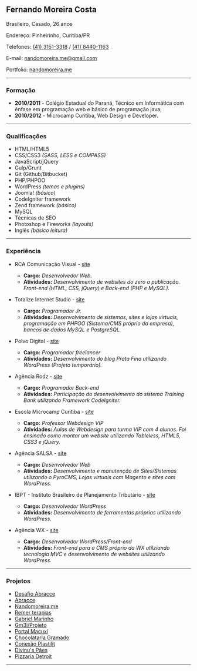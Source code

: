 ## **Fernando Moreira Costa**

Brasileiro, Casado, 26 anos

Endereço: Pinheirinho, Curitiba/PR

Telefones: [(41) 3151-3318](tel:4131513318) / [(41) 8440-1163](tel:4184401163)

E-mail: [nandomoreira.me@gmail.com](mailto:nandomoreira.me@gmail.com)

Portfolio: [nandomoreira.me](http://nandomoreira.me/)

---

### Formação

* **2010/2011** - Colégio Estadual do Paraná, Técnico em Informática com ênfase em programação web e básico de programação java;
* **2010/2012** - Microcamp Curitiba, Web Design e Developer.

---

### Qualificações

* HTML/HTML5
* CSS/CSS3 *(SASS, LESS e COMPASS)*
* JavaScript/jQuery
* Gulp/Grunt
* Git (Github/Bitbucket)
* PHP/PHPOO
* WordPress *(temas e plugins)*
* Joomla! *(básico)*
* CodeIgniter framework
* Zend framework *(básico)*
* MySQL
* Técnicas de SEO
* Photoshop e Fireworks *(layouts)*
* Inglês *(básico leitura)*

---

### Experiência

* RCA Comunicação Visual - [site](http://www.cgdw.com.br/)
   * **Cargo:** *Desenvolvedor Web.*
   * **Atividades:** *Desenvolvimento de websites do zero a publicação. Front-end (HTML, CSS, jQuery) e Back-end (PHP e MySQL).*

* Totalize Internet Studio - [site](http://www.totalize.com.br/)
    * **Cargo:** *Programador Jr.*
    * **Atividades:** *Desenvolvimento de sistemas, sites e lojas virtuais, programação em PHPOO (Sistema/CMS próprio da empresa), bancos de dados MySQL e PostgreSQL.*

* Polvo Digital - [site](http://www.polvo.com.br/)
    * **Cargo:** *Programador freelancer*
    * **Atividades:** *Desenvolvimento do blog Prata Fina utilizando WordPress (Projeto temporário).*

* Agência Rodz - [site](http://www.rodz.com.br/)
    * **Cargo:** *Programador Back-end*
    * **Atividades:** *Participação do desenvolvimento do sistema Training Bank utilizando Framework CodeIgniter.*

* Escola Microcamp Curitiba - [site](http://www.microcampcuritiba.com.br/)
    * **Cargo:** *Professor Webdesign VIP*
    * **Atividades:** *Aulas de Webdesign para turma VIP com 4 alunos. Foi ensinado como montar um website utilizando Tableless, HTML5, CSS3 e jQuery.*

* Agência SALSA - [site](http://salsa.ag/)
    * **Cargo:** *Desenvolvedor Web*
    * **Atividades:** *Desenvolvimento e manutenção de Sites/Sistemas utilizando o PyroCMS, Lojas virtuais com Magento e sites com WordPress.*

* IBPT - Instituto Brasileiro de Planejamento Tributário - [site](http://www.ibpt.org.br/)
    * **Cargo:** *Desenvolvedor WordPress*
    * **Atividades:** *Desenvolvimento de ferramentas próprias utilizando WordPress.*

* Agência WX - [site](http://agenciawx.com.br/)
    * **Cargo:** *Desenvolvedor WordPress/Front-end*
    * **Atividades:** *Front-end para o CMS próprio da WX utilziando tecnologia MVC e desenvolvimento de websites utilizando WordPress.*

---

### Projetos

* [Desafio Abracce](http://desafio.abracce.org.br/)
* [Abracce](http://www.abracce.org.br/)
* [Nandomoreira.me](http://nandomoreira.me/)
* [Remer terapias](http://remerterapias.com.br/)
* [Gabriel Marinho](http://gabrielmdesign.com/)
* [Gm3i/Projeto](http://gm3i.com.br/)
* [Portal Macuxi](http://www.macuxi.com/)
* [Chocolataria Gramado](http://www.chocolatariagramadoctba.com.br/)
* [Conexão Plastilit](http://www.conexaoplastilit.com.br/)
* [Divinu's Pães](http://www.divinuspaes.com.br/)
* [Pizzaria Detroit](http://www.pizzariadetroit.com.br/)

---

